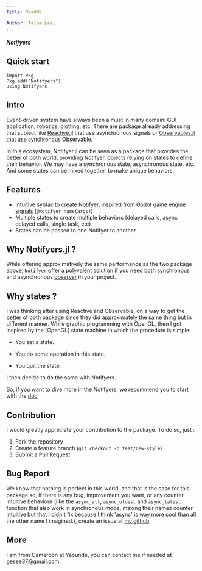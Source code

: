 ```yaml
---
Title: ReadMe

Author: Talom Laël
...
```


##### Notifyers ####

## Quick start

```
import Pkg
Pkg.add("Notifyers")
using Notifyers
```

## Intro

Event-driven system have always been a must in many domain: GUI application, robotics, plotting, etc.
There are package already addressing that subject like  [Reactive.jl](https://github.com/JuliaGizmos/Reactive.jl) that use asynchronous signals or  [Observables.jl](https://github.com/JuliaGizmos/Observables.jl) that use synchronous Observable.

In this ecosystem, Notifyer.jl can be seen as a package that provides the better of both world, providing Notifyer, objects relying on states to define their behavior. We may have a synchronous state, asynchronous state, etc. And some states can be mixed together to make unique behaviors.

## Features 

   * Intuitive syntax to create Notifyer, inspired from [Godot game engine signals](https://docs.godotengine.org/en/stable/classes/class_signal.html) (`@Notifyer name(args)`)
   * Multiple states to create multiple behaviors (delayed calls, async delayed calls, single task, etc)
   * States can be passed to one Notifyer to another

## Why Notifyers.jl ?

While offering approximatively the same performance as the two package above, `Notifyer` offer a polyvalent solution if you need both synchronous and asynchronous [observer](https://www.geeksforgeeks.org/observer-pattern-set-1-introduction/) in your project.

## Why states ?

I was thinking after using Reactive and Observable, on a way to get the better of both package since they did approximately the same thing but in different manner.
While graphic programming with OpenGL, then I got inspired by the [OpenGL] state machine in which the procedure is simple:

   * You set a state.

   * You do some operation in this state.

   * You quit the state.

I then decide to do the same with Notifyers.

So, if you want to dive more in the Notifyers, we recommend you to start with the [doc](https://github.com/Gesee-y/Notifyers.jl/blob/main/index.md)

## Contribution

I would greatly appreciate your contribution to the package.
To do so, just :
   1. Fork the repository
   2. Create a feature branch (`git checkout -b feat/new-style`)
   3. Submit a Pull Request

## Bug Report

We know that nothing is perfect in this world, and that is the case for this package so, if there is any bug, improvement you want, or any counter intuitive behaviour (like the `async_all`, `async_oldest` and `async_latest` function that also work in synchronous mode, making their names counter intuitive but that I didn't fix because I think 'async' is way more cool than all the other name I imagined.), create an issue at [my github](https://github.com/Gesee-y/Notifyers.jl)

## More

I am from Cameroon at Yaoundé, you can contact me if needed at gesee37@gmail.com